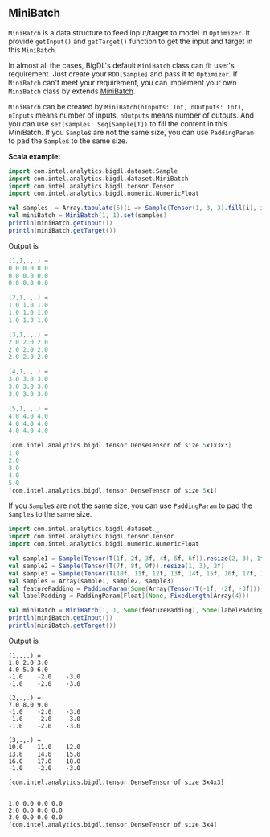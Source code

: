 ## MiniBatch
`MiniBatch` is a data structure to feed input/target to model in `Optimizer`. It provide `getInput()` and `getTarget()` function to get the input and target in this `MiniBatch`.

In almost all the cases, BigDL's default `MiniBatch` class can fit user's requirement. Just create your `RDD[Sample]` and pass it to `Optimizer`. If `MiniBatch` can't meet your requirement, you can implement your own `MiniBatch` class by extends [MiniBatch](https://github.com/intel-analytics/BigDL/blob/master/spark/dl/src/main/scala/com/intel/analytics/bigdl/dataset/MiniBatch.scala).

`MiniBatch` can be created by `MiniBatch(nInputs: Int, nOutputs: Int)`, `nInputs` means number of inputs, `nOutputs` means number of outputs. And you can use `set(samples: Seq[Sample[T])` to fill the content in this MiniBatch. If you `Sample`s are not the same size, you can use `PaddingParam` to pad the `Sample`s to the same size.

**Scala example:**
```scala
import com.intel.analytics.bigdl.dataset.Sample
import com.intel.analytics.bigdl.dataset.MiniBatch
import com.intel.analytics.bigdl.tensor.Tensor
import com.intel.analytics.bigdl.numeric.NumericFloat

val samples  = Array.tabulate(5)(i => Sample(Tensor(1, 3, 3).fill(i), i + 1f))
val miniBatch = MiniBatch(1, 1).set(samples)
println(miniBatch.getInput())
println(miniBatch.getTarget())
```
Output is
```scala
(1,1,.,.) =
0.0	0.0	0.0	
0.0	0.0	0.0	
0.0	0.0	0.0	

(2,1,.,.) =
1.0	1.0	1.0	
1.0	1.0	1.0	
1.0	1.0	1.0	

(3,1,.,.) =
2.0	2.0	2.0	
2.0	2.0	2.0	
2.0	2.0	2.0	

(4,1,.,.) =
3.0	3.0	3.0	
3.0	3.0	3.0	
3.0	3.0	3.0	

(5,1,.,.) =
4.0	4.0	4.0	
4.0	4.0	4.0	
4.0	4.0	4.0	

[com.intel.analytics.bigdl.tensor.DenseTensor of size 5x1x3x3]
1.0	
2.0	
3.0	
4.0	
5.0	
[com.intel.analytics.bigdl.tensor.DenseTensor of size 5x1]
```

If you `Sample`s are not the same size, you can use `PaddingParam` to pad the `Sample`s to the same size.
```scala
import com.intel.analytics.bigdl.dataset._
import com.intel.analytics.bigdl.tensor.Tensor
import com.intel.analytics.bigdl.numeric.NumericFloat

val sample1 = Sample(Tensor(T(1f, 2f, 3f, 4f, 5f, 6f)).resize(2, 3), 1f)
val sample2 = Sample(Tensor(T(7f, 8f, 9f)).resize(1, 3), 2f)
val sample3 = Sample(Tensor(T(10f, 11f, 12f, 13f, 14f, 15f, 16f, 17f, 18f)).resize(3, 3), 3f)
val samples = Array(sample1, sample2, sample3)
val featurePadding = PaddingParam(Some(Array(Tensor(T(-1f, -2f, -3f)))), FixedLength(Array(4)))
val labelPadding = PaddingParam[Float](None, FixedLength(Array(4)))

val miniBatch = MiniBatch(1, 1, Some(featurePadding), Some(labelPadding)).set(samples)
println(miniBatch.getInput())
println(miniBatch.getTarget())
```
Output is 
```
(1,.,.) =
1.0	2.0	3.0	
4.0	5.0	6.0	
-1.0	-2.0	-3.0	
-1.0	-2.0	-3.0	

(2,.,.) =
7.0	8.0	9.0	
-1.0	-2.0	-3.0	
-1.0	-2.0	-3.0	
-1.0	-2.0	-3.0	

(3,.,.) =
10.0	11.0	12.0	
13.0	14.0	15.0	
16.0	17.0	18.0	
-1.0	-2.0	-3.0	

[com.intel.analytics.bigdl.tensor.DenseTensor of size 3x4x3]


1.0	0.0	0.0	0.0	
2.0	0.0	0.0	0.0	
3.0	0.0	0.0	0.0	
[com.intel.analytics.bigdl.tensor.DenseTensor of size 3x4]
```

